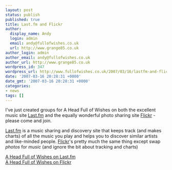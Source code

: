 ```yaml
---
layout: post
status: publish
published: true
title: Last.fm and Flickr
author:
  display_name: Andy
  login: admin
  email: andy@fullofwishes.co.uk
  url: http://www.grange85.co.uk
author_login: admin
author_email: andy@fullofwishes.co.uk
author_url: http://www.grange85.co.uk
wordpress_id: 347
wordpress_url: http://www.fullofwishes.co.uk/2007/03/16/lastfm-and-flickr/
date: '2007-03-16 20:28:31 +0000'
date_gmt: '2007-03-16 20:28:31 +0000'
categories:
- news
tags: []
---
```

<p>I've just created groups for A Head Full of Wishes on both the excellent music site <a href="http://www.last.fm/group/A+Head+Full+of+Wishes">Last.fm</a> and the equally wonderful photo sharing site <a href="http://www.flickr.com/groups/aheadfullofwishes/">Flickr</a> - please come and join.</p>
<p><a href="http://www.last.fm/">Last.fm</a> is a music sharing and discovery site that keeps track (and makes charts) of all the music you play and helps you to discover similar artists and like-minded people. <a href="http://www.flickr.com">Flickr</a>'s pretty much the same thing except swap <em>photos</em> for <em>music</em> (and ignore the bit about tracking and charts)</p>
<p><a href="http://www.last.fm/group/A+Head+Full+of+Wishes">A Head Full of Wishes on Last.fm</a><br/><a href="http://www.flickr.com/groups/aheadfullofwishes/">A Head Full of Wishes on Flickr</a></p>
